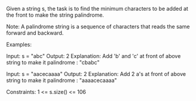 Given a string s, the task is to find the minimum characters to be added at the front to make the string palindrome.

Note: A palindrome string is a sequence of characters that reads the same forward and backward.

Examples:

Input: s = "abc"
Output: 2
Explanation: Add 'b' and 'c' at front of above string to make it palindrome : "cbabc"

Input: s = "aacecaaaa"
Output: 2
Explanation: Add 2 a's at front of above string to make it palindrome : "aaaacecaaaa"

Constraints:
1 <= s.size() <= 106